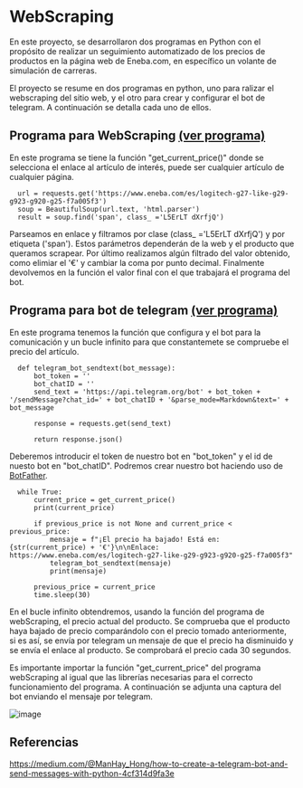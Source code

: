 # WebScraping
En este proyecto, se desarrollaron dos programas en Python con el propósito de realizar un seguimiento automatizado de los precios de productos en la página web de Eneba.com, en específico un volante de simulación de carreras.

El proyecto se resume en dos programas en python, uno para ralizar el webscraping del sitio web, y el otro para crear y configurar el bot de telegram. A continuación se detalla cada uno de ellos.

## Programa para WebScraping [(ver programa)](https://github.com/sgilllorente/WebScraping/blob/main/webScraping.py)

En este programa se tiene la función "get_current_price()" donde se selecciona el enlace al artículo de interés, puede ser cualquier artículo de cualquier página.

      url = requests.get('https://www.eneba.com/es/logitech-g27-like-g29-g923-g920-g25-f7a005f3') 
      soup = BeautifulSoup(url.text, 'html.parser')
      result = soup.find('span', class_ ='L5ErLT dXrfjQ')

Parseamos en enlace y filtramos por clase (class_ ='L5ErLT dXrfjQ') y por etiqueta ('span'). Estos parámetros dependerán de la web y el producto que queramos scrapear.
Por último realizamos algún filtrado del valor obtenido, como elimiar el '€' y cambiar la coma por punto decimal. Finalmente devolvemos en la función el valor final con el que trabajará el programa del bot.

## Programa para bot de telegram [(ver programa)](https://github.com/sgilllorente/WebScraping/blob/main/bot.py)

En este programa tenemos la función que configura y el bot para la comunicación y un bucle infinito para que constantemete se compruebe el precio del artículo.

      def telegram_bot_sendtext(bot_message):
          bot_token = ''
          bot_chatID = ''
          send_text = 'https://api.telegram.org/bot' + bot_token + '/sendMessage?chat_id=' + bot_chatID + '&parse_mode=Markdown&text=' + bot_message
      
          response = requests.get(send_text)
      
          return response.json()

Deberemos introducir el token de nuestro bot en "bot_token" y el id de nuesto bot en "bot_chatID". Podremos crear nuestro bot haciendo uso de [BotFather](https://telegram.me/BotFather).

      while True: 
          current_price = get_current_price()
          print(current_price)
          
          if previous_price is not None and current_price < previous_price:
              mensaje = f"¡El precio ha bajado! Está en: {str(current_price) + '€'}\n\nEnlace: https://www.eneba.com/es/logitech-g27-like-g29-g923-g920-g25-f7a005f3"
              telegram_bot_sendtext(mensaje)
              print(mensaje)  
              
          previous_price = current_price   
          time.sleep(30)

En el bucle infinito obtendremos, usando la función del programa de webScraping, el precio actual del producto. Se comprueba que el producto haya bajado de precio comparándolo con el precio tomado anteriormente, si es así, se envía por telegram un mensaje de que el precio ha disminuido y se envía el enlace al producto. Se comprobará el precio cada 30 segundos.

Es importante importar la función "get_current_price" del programa webScraping al igual que las librerías necesarias para el correcto funcionamiento del programa.
A continuación se adjunta una captura del bot enviando el mensaje por telegram.

![image](https://github.com/sgilllorente/WebScraping/assets/100001940/1de1a891-5696-4d47-b558-69ffd0aa68e5)


## Referencias
https://medium.com/@ManHay_Hong/how-to-create-a-telegram-bot-and-send-messages-with-python-4cf314d9fa3e




